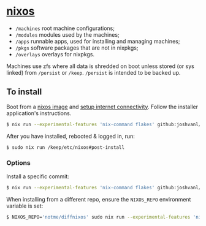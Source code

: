 # [nixos](https://www.stilldrinking.org/programming-sucks)

- `/machines` root machine configurations;
- `/modules` modules used by the machines;
- `/apps` runnable apps, used for installing and managing machines;
- `/pkgs` software packages that are not in nixpkgs;
- `/overlays` overlays for nixpkgs.

Machines use zfs where all data is shredded on boot unless stored (or sys
linked) from `/persist` or `/keep`. `/persist` is intended to be backed up.

## To install

Boot from a [nixos image](https://nixos.org/download.html) and [setup internet
connectivity](https://nixos.wiki/wiki/NixOS_Installation_Guide#Wireless). Follow
the installer application's instructions.

```bash
$ nix run --experimental-features 'nix-command flakes' github:joshvanl/nixos
```

After you have installed, rebooted & logged in, run:

```bash
$ sudo nix run /keep/etc/nixos#post-install
```

### Options

Install a specific commit:

```bash
$ nix run --experimental-features 'nix-command flakes' github:joshvanl/nixos/9914fa7
```

When installing from a different repo, ensure the `NIXOS_REPO` environment
variable is set:

```bash
$ NIXOS_REPO='notme/diffnixos' sudo nix run --experimental-features 'nix-command flakes' github:notme/diffnixos
```
